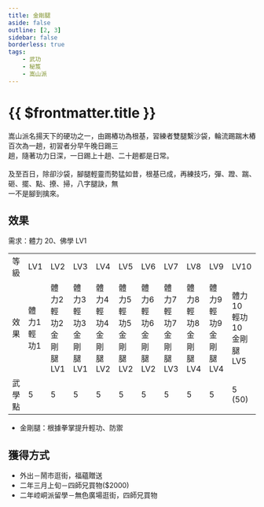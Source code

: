 ```yaml
---
title: 金剛腿
aside: false
outline: [2, 3]
sidebar: false
borderless: true
tags:
    - 武功
    - 秘笈
    - 嵩山派
---
```


# {{ $frontmatter.title }}

<BookItemIcon :size="`medium`" :needLink="false" :no="4001"></BookItemIcon>

嵩山派名揚天下的硬功之一，由踢樁功為根基，習練者雙腿繫沙袋，輪流踢踹木樁百次為一趟，初習者分早午晚日踢三<br>
趟，隨著功力日深，一日踢上十趟、二十趟都是日常。
<br><br>
及至百日，除卻沙袋，腳腿輕靈而勢猛如昔，根基已成，再練技巧，彈、蹬、踹、砸、擺、點、撩、掃，八字腿訣，無<br>
一不是腳到擒來。
<br clear="all" />

## 效果

需求：體力 20、佛學 LV1

<table>
    <tr>
        <td>等級</td>
        <td>LV1</td>
        <td>LV2</td>
        <td>LV3</td>
        <td>LV4</td>
        <td>LV5</td>
        <td>LV6</td>
        <td>LV7</td>
        <td>LV8</td>
        <td>LV9</td>
        <td>LV10</td>
    </tr>
    <tr>
        <td>效果</td>
        <td>體力1<br>輕功1</td>
        <td>體力2<br>輕功2<br>金剛腿LV1</td>
        <td>體力3<br>輕功3<br>金剛腿LV1</td>
        <td>體力4<br>輕功4<br>金剛腿LV2</td>
        <td>體力5<br>輕功5<br>金剛腿LV2</td>
        <td>體力6<br>輕功6<br>金剛腿LV2</td>
        <td>體力7<br>輕功7<br>金剛腿LV3</td>
        <td>體力8<br>輕功8<br>金剛腿LV4</td>
        <td>體力9<br>輕功9<br>金剛腿LV4</td>
        <td>體力10<br>輕功10<br>金剛腿LV5</td>
    </tr>
    <tr>
        <td>武學點</td>
        <td>5</td>
        <td>5</td>
        <td>5</td>
        <td>5</td>
        <td>5</td>
        <td>5</td>
        <td>5</td>
        <td>5</td>
        <td>5</td>
        <td>5 (50)</td>
    </tr>
</table>

-   金剛腿：根據拳掌提升輕功、防禦

## 獲得方式

-   外出－鬧市逛街，福蘊贈送
-   二年三月上旬－四師兄買物($2000)
-   二年崆峒派留學－無色廣場逛街，四師兄買物

